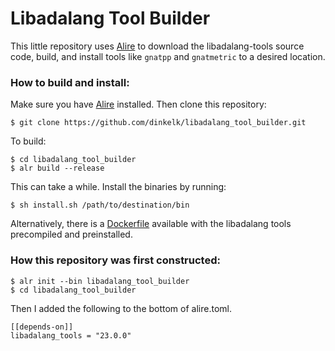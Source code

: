 # Libadalang Tool Builder

This little repository uses [Alire](https://alire.ada.dev/) to download the libadalang-tools source code, build, and install tools like `gnatpp` and `gnatmetric` to a desired location.

### How to build and install:

Make sure you have [Alire](https://alire.ada.dev/) installed. Then clone this repository:

```
$ git clone https://github.com/dinkelk/libadalang_tool_builder.git
```

To build:

```
$ cd libadalang_tool_builder
$ alr build --release
```

This can take a while. Install the binaries by running:

```
$ sh install.sh /path/to/destination/bin
```

Alternatively, there is a [Dockerfile](docker/) available with the libadalang tools precompiled and preinstalled.

### How this repository was first constructed:

```
$ alr init --bin libadalang_tool_builder 
$ cd libadalang_tool_builder
```

Then I added the following to the bottom of alire.toml.

```
[[depends-on]]
libadalang_tools = "23.0.0"
```
